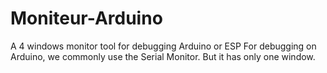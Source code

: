 # Moniteur-Arduino
A 4 windows monitor tool for debugging Arduino or ESP
For debugging on Arduino, we commonly use the Serial Monitor. But it has only one window. 
